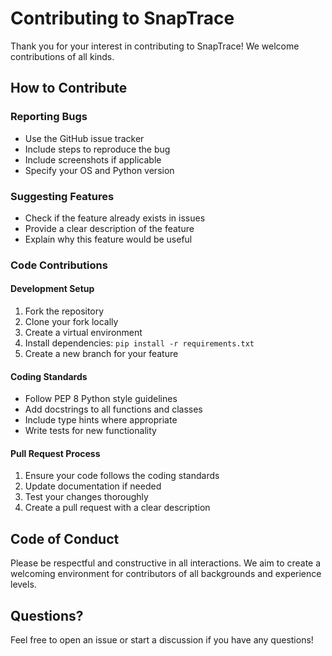 # Contributing to SnapTrace

Thank you for your interest in contributing to SnapTrace! We welcome contributions of all kinds.

## How to Contribute

### Reporting Bugs
- Use the GitHub issue tracker
- Include steps to reproduce the bug
- Include screenshots if applicable
- Specify your OS and Python version

### Suggesting Features
- Check if the feature already exists in issues
- Provide a clear description of the feature
- Explain why this feature would be useful

### Code Contributions

#### Development Setup
1. Fork the repository
2. Clone your fork locally
3. Create a virtual environment
4. Install dependencies: `pip install -r requirements.txt`
5. Create a new branch for your feature

#### Coding Standards
- Follow PEP 8 Python style guidelines
- Add docstrings to all functions and classes
- Include type hints where appropriate
- Write tests for new functionality

#### Pull Request Process
1. Ensure your code follows the coding standards
2. Update documentation if needed
3. Test your changes thoroughly
4. Create a pull request with a clear description

## Code of Conduct

Please be respectful and constructive in all interactions. We aim to create a welcoming environment for contributors of all backgrounds and experience levels.

## Questions?

Feel free to open an issue or start a discussion if you have any questions!
